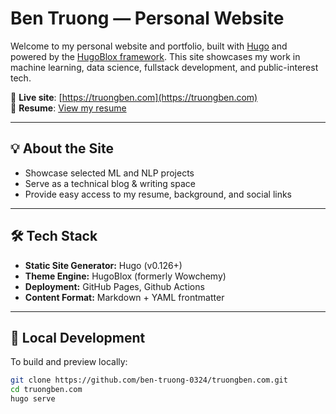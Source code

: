 # Ben Truong — Personal Website

Welcome to my personal website and portfolio, built with [Hugo](https://gohugo.io/) and powered by the [HugoBlox framework](https://hugoblox.com/). This site showcases my work in machine learning, data science, fullstack development, and public-interest tech.

🚀 **Live site**: [https://truongben.com](https://truongben.com)  
📄 **Resume**: [View my resume](/files/resume.pdf)

---

## 💡 About the Site

- Showcase selected ML and NLP projects
- Serve as a technical blog & writing space
- Provide easy access to my resume, background, and social links

---

## 🛠️ Tech Stack

- **Static Site Generator:** Hugo (v0.126+)
- **Theme Engine:** HugoBlox (formerly Wowchemy)
- **Deployment:** GitHub Pages, Github Actions
- **Content Format:** Markdown + YAML frontmatter

---

## 🚧 Local Development

To build and preview locally:

```bash
git clone https://github.com/ben-truong-0324/truongben.com.git
cd truongben.com
hugo serve
